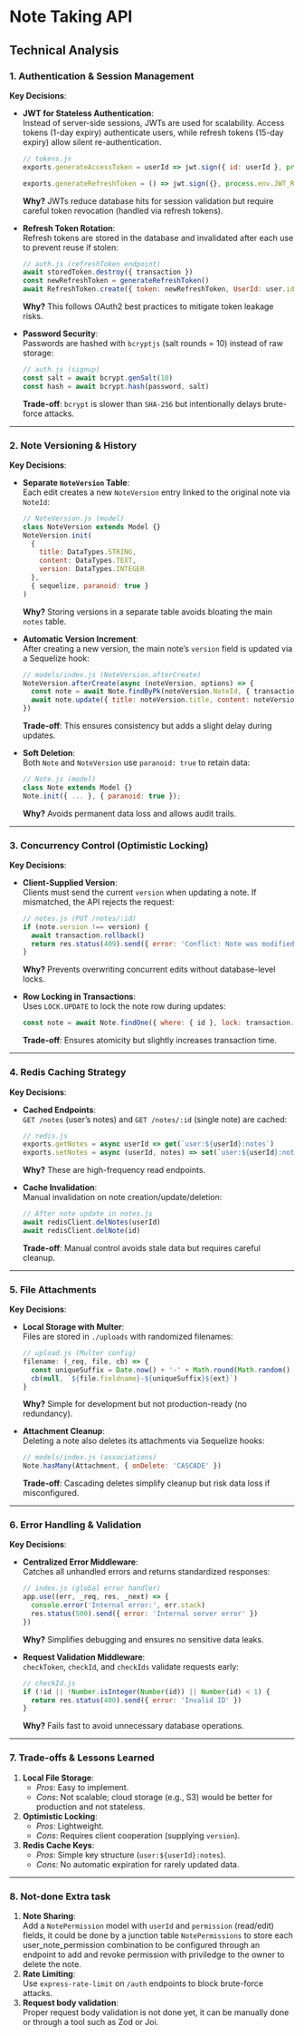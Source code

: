 # Note Taking API

## **Technical Analysis**

### **1. Authentication & Session Management**

**Key Decisions**:

- **JWT for Stateless Authentication**:  
  Instead of server-side sessions, JWTs are used for scalability. Access tokens (1-day expiry) authenticate users, while refresh tokens (15-day expiry) allow silent re-authentication.

  ```javascript
  // tokens.js
  exports.generateAccessToken = userId => jwt.sign({ id: userId }, process.env.JWT_ACCESS_SECRET, { expiresIn: '1d' })

  exports.generateRefreshToken = () => jwt.sign({}, process.env.JWT_REFRESH_SECRET, { expiresIn: '15d' })
  ```

  **Why?** JWTs reduce database hits for session validation but require careful token revocation (handled via refresh tokens).

- **Refresh Token Rotation**:  
  Refresh tokens are stored in the database and invalidated after each use to prevent reuse if stolen:

  ```javascript
  // auth.js (refreshToken endpoint)
  await storedToken.destroy({ transaction })
  const newRefreshToken = generateRefreshToken()
  await RefreshToken.create({ token: newRefreshToken, UserId: user.id }, { transaction })
  ```

  **Why?** This follows OAuth2 best practices to mitigate token leakage risks.

- **Password Security**:  
  Passwords are hashed with `bcryptjs` (salt rounds = 10) instead of raw storage:
  ```javascript
  // auth.js (signup)
  const salt = await bcrypt.genSalt(10)
  const hash = await bcrypt.hash(password, salt)
  ```
  **Trade-off**: `bcrypt` is slower than `SHA-256` but intentionally delays brute-force attacks.

---

### **2. Note Versioning & History**

**Key Decisions**:

- **Separate `NoteVersion` Table**:  
  Each edit creates a new `NoteVersion` entry linked to the original note via `NoteId`:

  ```javascript
  // NoteVersion.js (model)
  class NoteVersion extends Model {}
  NoteVersion.init(
    {
      title: DataTypes.STRING,
      content: DataTypes.TEXT,
      version: DataTypes.INTEGER
    },
    { sequelize, paranoid: true }
  )
  ```

  **Why?** Storing versions in a separate table avoids bloating the main `notes` table.

- **Automatic Version Increment**:  
  After creating a new version, the main note’s `version` field is updated via a Sequelize hook:

  ```javascript
  // models/index.js (NoteVersion.afterCreate)
  NoteVersion.afterCreate(async (noteVersion, options) => {
    const note = await Note.findByPk(noteVersion.NoteId, { transaction })
    await note.update({ title: noteVersion.title, content: noteVersion.content })
  })
  ```

  **Trade-off**: This ensures consistency but adds a slight delay during updates.

- **Soft Deletion**:  
  Both `Note` and `NoteVersion` use `paranoid: true` to retain data:
  ```javascript
  // Note.js (model)
  class Note extends Model {}
  Note.init({ ... }, { paranoid: true });
  ```
  **Why?** Avoids permanent data loss and allows audit trails.

---

### **3. Concurrency Control (Optimistic Locking)**

**Key Decisions**:

- **Client-Supplied Version**:  
  Clients must send the current `version` when updating a note. If mismatched, the API rejects the request:

  ```javascript
  // notes.js (PUT /notes/:id)
  if (note.version !== version) {
    await transaction.rollback()
    return res.status(409).send({ error: 'Conflict: Note was modified' })
  }
  ```

  **Why?** Prevents overwriting concurrent edits without database-level locks.

- **Row Locking in Transactions**:  
  Uses `LOCK.UPDATE` to lock the note row during updates:
  ```javascript
  const note = await Note.findOne({ where: { id }, lock: transaction.LOCK.UPDATE })
  ```
  **Trade-off**: Ensures atomicity but slightly increases transaction time.

---

### **4. Redis Caching Strategy**

**Key Decisions**:

- **Cached Endpoints**:  
  `GET /notes` (user’s notes) and `GET /notes/:id` (single note) are cached:

  ```javascript
  // redis.js
  exports.getNotes = async userId => get(`user:${userId}:notes`)
  exports.setNotes = async (userId, notes) => set(`user:${userId}:notes`, notes, 300)
  ```

  **Why?** These are high-frequency read endpoints.

- **Cache Invalidation**:  
  Manual invalidation on note creation/update/deletion:
  ```javascript
  // After note update in notes.js
  await redisClient.delNotes(userId)
  await redisClient.delNote(id)
  ```
  **Trade-off**: Manual control avoids stale data but requires careful cleanup.

---

### **5. File Attachments**

**Key Decisions**:

- **Local Storage with Multer**:  
  Files are stored in `./uploads` with randomized filenames:

  ```javascript
  // upload.js (Multer config)
  filename: (_req, file, cb) => {
    const uniqueSuffix = Date.now() + '-' + Math.round(Math.random() * 1e9)
    cb(null, `${file.fieldname}-${uniqueSuffix}${ext}`)
  }
  ```

  **Why?** Simple for development but not production-ready (no redundancy).

- **Attachment Cleanup**:  
  Deleting a note also deletes its attachments via Sequelize hooks:
  ```javascript
  // models/index.js (associations)
  Note.hasMany(Attachment, { onDelete: 'CASCADE' })
  ```
  **Trade-off**: Cascading deletes simplify cleanup but risk data loss if misconfigured.

---

### **6. Error Handling & Validation**

**Key Decisions**:

- **Centralized Error Middleware**:  
  Catches all unhandled errors and returns standardized responses:

  ```javascript
  // index.js (global error handler)
  app.use((err, _req, res, _next) => {
    console.error('Internal error:', err.stack)
    res.status(500).send({ error: 'Internal server error' })
  })
  ```

  **Why?** Simplifies debugging and ensures no sensitive data leaks.

- **Request Validation Middleware**:  
  `checkToken`, `checkId`, and `checkIds` validate requests early:
  ```javascript
  // checkId.js
  if (!id || !Number.isInteger(Number(id)) || Number(id) < 1) {
    return res.status(400).send({ error: 'Invalid ID' })
  }
  ```
  **Why?** Fails fast to avoid unnecessary database operations.

---

### **7. Trade-offs & Lessons Learned**

1. **Local File Storage**:
   - _Pros_: Easy to implement.
   - _Cons_: Not scalable; cloud storage (e.g., S3) would be better for production and not stateless.
2. **Optimistic Locking**:
   - _Pros_: Lightweight.
   - _Cons_: Requires client cooperation (supplying `version`).
3. **Redis Cache Keys**:
   - _Pros_: Simple key structure (`user:${userId}:notes`).
   - _Cons_: No automatic expiration for rarely updated data.

---

### **8. Not-done Extra task**

1. **Note Sharing**:  
   Add a `NotePermission` model with `userId` and `permission` (read/edit) fields, it could be done by a junction table `NotePermissions` to store each user_note_permission combination to be configured through an endpoint to add and revoke permission with priviledge to the owner to delete the note.
2. **Rate Limiting**:  
   Use `express-rate-limit` on `/auth` endpoints to block brute-force attacks.
3. **Request body validation**:  
   Proper request body validation is not done yet, it can be manually done or through a tool such as Zod or Joi.
